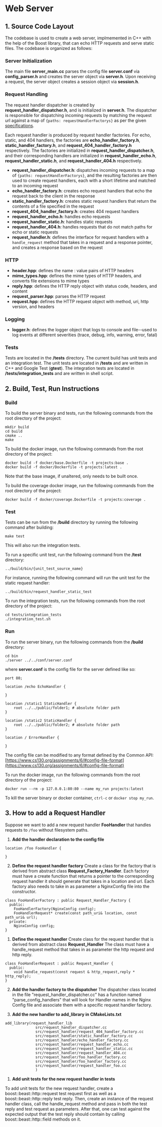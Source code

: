 # Web Server

## 1. Source Code Layout

The codebase is used to create a web server, implmemented in C++ with the help of the Boost library, that can echo HTTP requests and serve static files. The codebase is organized as follows:

### Server Initialization
The main file **server_main.cc** parses the config file **server.conf** via **config_parser.h** and creates the server object via **server.h**. Upon receiving a request, the server object creates a session object via **session.h**.

### Request Handling
The request handler dispatcher is created by **request_handler_dispatcher.h**, and is initialized in **server.h**. The dispatcher is responsible for dispatching incoming requests by matching the request url against a map of ```{paths: requestHandlerFactorys}``` as per the given [specifications](https://www.cs130.org/assignments/6/#dispatching).

Each request handler is produced by request handler factories. For echo, static, and 404 handlers, the factories are **echo_handler_factory.h**, **static_handler_factory.h**, and **request_404_handler_factory.h** respectively. The factories are initialized in **request_handler_dispatcher.h**, and their corresponding handlers are initialized in **request_handler_echo.h**, **request_handler_static.h**, and **request_handler_404.h** respectively.

- **request_handler_dispatcher.h**: dispatches incoming requests to a map of ```{paths: requestHandlerFactorys}```, and the resulting factories are then used to create request handlers, each with a short lifetime and matched to an incoming request
- **echo_handler_factory.h**: creates echo request handlers that echo the request back to the client in the response
- **static_handler_factory.h**: creates static request handlers that return the contents of a file specified in the request
- **request_404_handler_factory.h**: creates 404 request handlers
- **request_handler_echo.h**: handles echo requests
- **request_handler_static.h**: handles static requests
- **request_handler_404.h**: handles requests that do not match paths for echo or static requests
- **request_handler.h**: defines the interface for request handlers with a ```handle_request``` method that takes in a request and a response pointer, and creates a response based on the request

### HTTP
- **header.hpp**: defines the name : value pairs of HTTP headers
- **mime_types.hpp**: defines the mime types of HTTP headers, and converts file extensions to mime types
- **reply.hpp**: defines the HTTP reply object with status code, headers, and content
- **request_parser.hpp**: parses the HTTP request
- **request.hpp**: defines the HTTP request object with method, uri, http version, and headers

### Logging
- **logger.h**: defines the logger object that logs to console and file--used to log events at different severities (trace, debug, info, warning, error, fatal)

### Tests
Tests are located in the **/tests** directory. The current build has unit tests and an integration test. The unit tests are located in **/tests** and are written in C++ and Google Test (**gtest**). The integration tests are located in **/tests/integration_tests** and are written in shell script.

## 2. Build, Test, Run Instructions
### Build
To build the server binary and tests, run the following commands from the root directory of the project:
```
mkdir build
cd build
cmake ..
make
```

To build the docker image, run the following commands from the root directory of the project:
```
docker build -f docker/base.Dockerfile -t projects:base .
docker build -f docker/Dockerfile -t projects:latest .
```

Note that the base image, if unaltered, only needs to be built once.

To build the coverage docker image, run the following commands from the root directory of the project:
```
docker build -f docker/coverage.Dockerfile -t projects:coverage .
```

### Test
Tests can be run from the **/build** directory by running the following command after building:
```
make test
```
This will also run the integration tests.

To run a specific unit test, run the following command from the **/test** directory:
```
../build/bin/{unit_test_source_name}
```

For instance, running the following command will run the unit test for the static request handler:
```
../build/bin/request_handler_static_test
```

To run the integration tests, run the following commands from the root directory of the project:
```
cd tests/integration_tests
./integration_test.sh
```

### Run
To run the server binary, run the following commands from the **/build** directory:
```
cd bin
./server ../../conf/server.conf
```
where **server.conf** is the config file for the server defined like so:
```
port 80;

location /echo EchoHandler {

}

location /static1 StaticHandler {    
    root ../../public/folder1; # absolute folder path
}

location /static2 StaticHandler {
    root ../../public/folder2; # absolute folder path
}

location / ErrorHandler {

}
```
The config file can be modified to any format defined by the Common API: [https://www.cs130.org/assignments/6/#config-file-format](https://www.cs130.org/assignments/6/#config-file-format)

To run the docker image, run the following commands from the root directory of the project:
```
docker run --rm -p 127.0.0.1:80:80 --name my_run projects:latest
```

To kill the server binary or docker container, ```ctrl-c``` or ```docker stop my_run```.

## 3. How to add a Request Handler
Suppose we want to add a new request handler **FooHandler** that handles requests to ```/foo``` without filesystem paths.

1. **Add the handler declaration to the config file**
  ```
  location /foo FooHandler {

  }
  ```

2. **Define the request handler factory**
Create a class for the factory that is derived from abstract class **Request_Factory_Handler**.
Each factory must have a create function that returns a pointer to the corresponding request handler it should generate that takes in a location and url.
Each factory also needs to take in as parameter a NginxConfig file into the constructor.

  ```
  class FooHandlerFactory : public Request_Handler_Factory {
    public:
      FooHandlerFactory(NginxConfig config);
      FooHandlerRequest* create(const path_uri& location, const path_uri& url);
    private:
      NginxConfig config;
  }
  ```


1. **Define the request handler**
Create class for the request handler that is derived from abstract class **Request_Handler**
The class must have a handle_request method that takes in as parameter the http request and http reply.
  ```
  class FooHandlerRequest : public Request_Handler {
    public:
      void handle_request(const request & http_request,reply * http_reply);
  }
  ```


2. **Add the handler factory to the dispatcher**
The dispatcher class located in the file "request_handler_dispatcher.cc" has a function named "parse_config_handlers" that will look for Handler names in the Nginx Config file and associate them with a specific request handler factory.



3. **Add the new handler to add_library in CMakeLists.txt**
  ```
  add_library(request_handler_lib 
                src/request_handler_dispatcher.cc
                src/request_handler/request_404_handler_factory.cc
                src/request_handler/static_handler_factory.cc
                src/request_handler/echo_handler_factory.cc
                src/request_handler/request_handler_echo.cc
                src/request_handler/request_handler_static.cc
                src/request_handler/request_handler_404.cc
                src/request_handler/foo_handler_factory.cc
                src/request_handler/foo_handler_factory.cc
                src/request_handler/request_handler_foo.cc
                )
  ```
1. **Add unit tests for the new request handler in tests**

To add unit tests for the new request handler, create a boost::beast::http::request test request first as well as a boost::beast::http::reply test reply. Then, create an instance of the request handler class, call the handle_request method and pass in both the test reply and test request as parameters. After that, one can test against the expected output that the test reply should contain by calling boost::beast::http::field methods on it.
